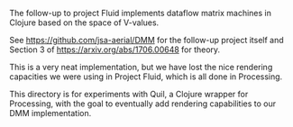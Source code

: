 The follow-up to project Fluid implements dataflow matrix machines in Clojure
based on the space of V-values.

See https://github.com/jsa-aerial/DMM for the follow-up project itself
and Section 3 of https://arxiv.org/abs/1706.00648 for theory.

This is a very neat implementation, but we have lost the nice
rendering capacities we were using in Project Fluid, which is all
done in Processing.

This directory is for experiments with Quil, a Clojure wrapper
for Processing, with the goal to eventually add rendering
capabilities to our DMM implementation.
